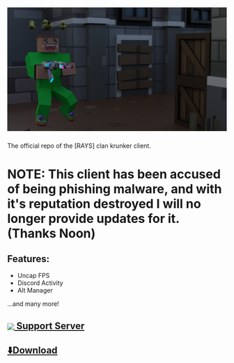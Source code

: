 # ![[RAYS] Client](./splash.png)
The official repo of the [RAYS] clan krunker client.  

# NOTE: This client has been accused of being phishing malware, and with it's reputation destroyed I will no longer provide updates for it. (Thanks Noon)

## Features:
  - Uncap FPS
  - Discord Activity
  - Alt Manager

...and many more!

## <a target="_blank" href="https://discord.gg/C4k9uVnPwP"><img src="https://cdn.z3db0y.com/discord.svg" valign="middle" style="height: 1em"> Support Server</a>

## [⬇️Download](https://api.z3db0y.com/rays/download)
